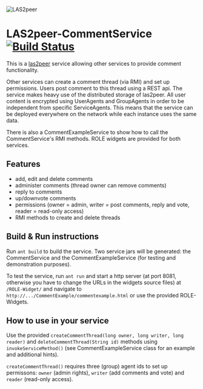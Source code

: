 ![LAS2peer](https://github.com/rwth-acis/LAS2peer/blob/master/img/logo/bitmap/las2peer-logo-128x128.png)

LAS2peer-CommentService [![Build Status](https://travis-ci.org/rwth-acis/las2peer-Comment-Service.svg?branch=master)](https://travis-ci.org/rwth-acis/las2peer-Comment-Service)
=======================

This is a [las2peer](https://github.com/rwth-acis/las2peer/) service allowing other services to provide comment functionality.

Other services can create a comment thread (via RMI) and set up permissions. Users post comment to this thread using a REST api.
The service makes heavy use of the distributed storage of las2peer. All user content is encrypted using UserAgents and GroupAgents
in order to be independent from specific ServiceAgents.
This means that the service can be deployed everywhere on the network while each instance uses the same data.

There is also a CommentExampleService to show how to call the CommentService's RMI methods.
ROLE widgets are provided for both services.

Features
--------

* add, edit and delete comments
* administer comments (thread owner can remove comments)
* reply to comments
* up/downvote comments
* permissions (owner = admin, writer = post comments, reply and vote, reader = read-only access)
* RMI methods to create and delete threads

Build & Run instructions
------------------------

Run ``ant build`` to build the service. Two service jars will be generated: the CommentService and the CommentExampleService (for
testing and demonstration purposes).

To test the service, run ``ant run`` and start a http server (at port 8081, otherwise you have to change the URLs in the widgets source files)
at ``/ROLE-Widget/`` and navigate to ``http://.../CommentExample/commentexample.html`` or use the provided ROLE-Widgets.

How to use in your service
--------------------------

Use the provided ``createCommentThread(long owner, long writer, long reader)`` and ``deleteCommentThread(String id)`` methods
using ``invokeServiceMethod()`` (see CommentExampleService class for an example and additional hints).

``createCommentThread()`` requires three (group) agent ids to set up permissons: ``owner`` (admin rights), ``writer`` (add comments and vote)
and ``reader`` (read-only access).
